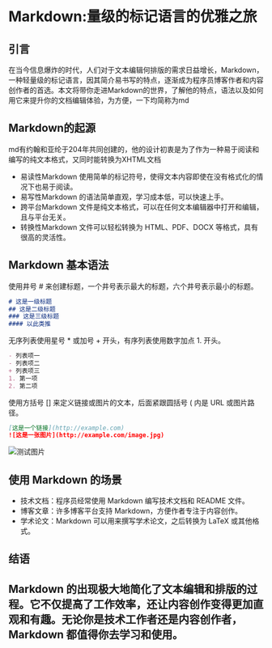 # Markdown:量级的标记语言的优雅之旅
## 引言
在当今信息爆炸的时代，人们对于文本编辑何排版的需求日益增长，Markdown，一种轻量级的标记语言，因其简介易书写的特点，逐渐成为程序员博客作者和内容创作者的首选。本文将带你走进Markdown的世界，了解他的特点，语法以及如何用它来提升你的文档编辑体验，为方便，一下均简称为md
## Markdown的起源
md有约翰和亚纶于204年共同创建的，他的设计初衷是为了作为一种易于阅读和编写的纯文本格式，又同时能转换为XHTML文档
- 易读性Markdown 使用简单的标记符号，使得文本内容即使在没有格式化的情况下也易于阅读。
- 易写性Markdown 的语法简单直观，学习成本低，可以快速上手。
- 跨平台Markdown 文件是纯文本格式，可以在任何文本编辑器中打开和编辑，且与平台无关。
- 转换性Markdown 文件可以轻松转换为 HTML、PDF、DOCX 等格式，具有很高的灵活性。
## Markdown 基本语法
使用井号 # 来创建标题，一个井号表示最大的标题，六个井号表示最小的标题。
```Markdown
# 这是一级标题
## 这是二级标题
### 这是三级标题
#### 以此类推
```
无序列表使用星号 * 或加号 + 开头，有序列表使用数字加点 1. 开头。
```Markdown
- 列表项一
- 列表项二
+ 列表项三
1. 第一项
2. 第二项
```
使用方括号 [] 来定义链接或图片的文本，后面紧跟圆括号 ( 内是 URL 或图片路径。
```Markdown
[这是一个链接](http://example.com)
![这是一张图片](http://example.com/image.jpg)
```
![测试图片](https://telegraph-image-ed8.pages.dev/file/ea05b0bca055ae63528d8.jpg)
## 使用 Markdown 的场景
- 技术文档：程序员经常使用 Markdown 编写技术文档和 README 文件。
- 博客文章：许多博客平台支持 Markdown，方便作者专注于内容创作。
- 学术论文：Markdown 可以用来撰写学术论文，之后转换为 LaTeX 或其他格式。
## 结语

Markdown 的出现极大地简化了文本编辑和排版的过程。它不仅提高了工作效率，还让内容创作变得更加直观和有趣。无论你是技术工作者还是内容创作者，Markdown 都值得你去学习和使用。
---